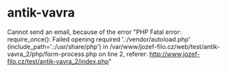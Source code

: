 # antik-vavra

Cannot send an email, because of the error "PHP Fatal error:  require_once(): Failed opening required '.:/vendor/autoload.php' (include_path='.:/usr/share/php') in /var/www/jozef-filo.cz/web/test/antik-vavra_2/php/form-process.php on line 2, referer: http://www.jozef-filo.cz/test/antik-vavra_2/index.php" 
